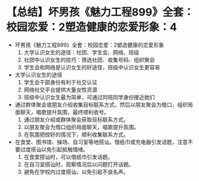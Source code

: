 # 【总结】坏男孩《魅力工程899》全套：校园恋爱：2塑造健康的恋爱形象：4

-   坏男孩《魅力工程899》全套：校园恋爱：2塑造健康的恋爱形象
    1.  大学认识女生的途径：社团、学生会、网络、班级
    2.  社团中认识女生的技巧：筛选社团、收集号码、组织聚会
    3.  学生会和网络是认识女生的好途径，班级中认识女生更容易
-   大学认识女生的途径
    1.  学生会干部身份有利于社交认证
    2.  网络社交平台提供大量女性资源
    3.  班级中认识女生最为简单，可通过同班同学身份接近她们
-   通过群体聚会或朋友介绍收集目标联系方式，然后以朋友聚会为借口，组织局面聊天，唱歌提升氛围，最终顺利收号。
    1.  通过朋友介绍或群体聚会获取目标联系方式。
    2.  以朋友聚会为借口组织局面聊天，唱歌提升氛围。
    3.  在氛围把控好的情况下，顺利收集联系方式。
-   在食堂、图书馆、操场、自习室等地搭讪，借纸巾或充电器引发话题，注意不要过度搭讪以免引起抵触情绪。
    1.  在食堂搭讪时，可以借纸巾引发话题。
    2.  在自习室搭讪时，观察情况后以问题打开话题。
    3.  避免在学校内过度搭讪，以免引起不良名声。